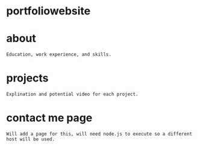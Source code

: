 # portfoliowebsite

# about
    Education, work experience, and skills.

# projects
    Explination and potential video for each project.

# contact me page
    Will add a page for this, will need node.js to execute so a different host will be used.